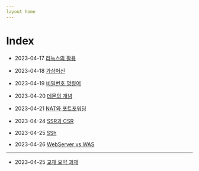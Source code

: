 ```yaml
---
layout home
---
```

# Index

* 2023-04-17 [리눅스의 활용](./course.md)

* 2023-04-18 [가상머신](./about_vm.md)

* 2023-04-19 [비밀번호 명령어](./about_passwd.md)

* 2023-04-20 [데몬의 개념](./about_daemon.md)

* 2023-04-21 [NAT와 포트포워딩](./about_nat.md)

* 2023-04-24 [SSR과 CSR](./about_csr_ssr.md)

* 2023-04-25 [SSh](./about_ssh.md)

* 2023-04-26 [WebServer vs WAS](./about_was.md)
---
* 2023-04-25 [교재 요약 과제](./report_books.md)